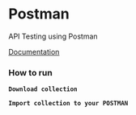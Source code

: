 # Postman
API Testing using Postman

[Documentation](https://documenter.getpostman.com/view/8099176/2s93sabDQk)

### How to run

**`Download collection`**

**`Import collection to your POSTMAN`**	

